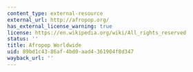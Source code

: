 ```yaml
---
content_type: external-resource
external_url: http://afropop.org/
has_external_license_warning: true
license: https://en.wikipedia.org/wiki/All_rights_reserved
status: ''
title: Afropop Worldwide
uid: 89bd1c43-86af-4bd0-aad4-361904f8d347
wayback_url: ''
---
```

